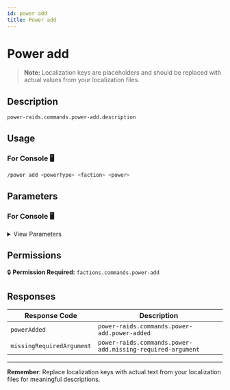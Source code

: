 ```yaml
---
id: power add
title: Power add
---
```


# Power add

> **Note:** Localization keys are placeholders and should be replaced with actual values from your localization files.

## Description

`power-raids.commands.power-add.description`

## Usage

### For Console 🖥️

```bash
/power add <powerType> <faction> <power>
```

## Parameters

### For Console 🖥️

<details>
<summary>View Parameters</summary>

| Parameter | Type | Required | Description |
|-----------|------|----------|-------------|
| powerType | PowerType | Yes | `power-raids.commands.power-add.arguments.powerType.description` |
| faction | Faction | Yes | `power-raids.commands.power-add.arguments.faction.description` |
| power | Int | Yes | `power-raids.commands.power-add.arguments.power.description` |

</details>

## Permissions

🔒 **Permission Required:** `factions.commands.power-add`

## Responses

| Response Code             | Description                                         |
|---------------------------|-----------------------------------------------------|
| `powerAdded` | `power-raids.commands.power-add.power-added` |
| `missingRequiredArgument` | `power-raids.commands.power-add.missing-required-argument` |

---
**Remember**: Replace localization keys with actual text from your localization files for meaningful descriptions.
